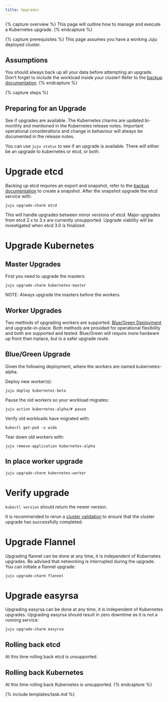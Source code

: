 ```yaml
---
title: Upgrades
---
```


{% capture overview %}
This page will outline how to manage and execute a Kubernetes upgrade. 
{% endcapture %}

{% capture prerequisites %}
This page assumes you have a working Juju deployed cluster.

## Assumptions

You should always back up all your data before attempting an upgrade. Don't forget to include the workload inside your cluster! Refer to the [backup documentation](/docs/getting-started-guides/ubuntu/backups).
{% endcapture %}

{% capture steps %}
## Preparing for an Upgrade

See if upgrades are available. The Kubernetes charms are updated bi-monthly and mentioned in the Kubernetes release notes. Important operational considerations and change in behaviour will always be documented in the release notes. 

You can use `juju status` to see if an upgrade is available. There will either be an upgrade to kubernetes or etcd, or both.

# Upgrade etcd

Backing up etcd requires an export and snapshot, refer to the [backup documentation](/docs/getting-started-guides/ubuntu/backups) to create a snapshot. After the snapshot upgrade the etcd service with:  

    juju upgrade-charm etcd

This will handle upgrades between minor versions of etcd. Major upgrades from etcd 2.x to 3.x are currently unsupported. Upgrade viability will be investigated when etcd 3.0 is finalized.

# Upgrade Kubernetes

## Master Upgrades

First you need to upgrade the masters: 

    juju upgrade-charm kubernetes-master

NOTE: Always upgrade the masters before the workers.

## Worker Upgrades

Two methods of upgrading workers are supported. [Blue/Green Deployment](http://martinfowler.com/bliki/BlueGreenDeployment.html) and upgrade-in-place. Both methods are provided for operational flexibility and both are supported and tested. Blue/Green will require more hardware up front than inplace, but is a safer upgrade route.

## Blue/Green Upgrade 

Given the following deployment, where the workers are named kubernetes-alpha.

Deploy new worker(s): 

    juju deploy kubernetes-beta

Pause the old workers so your workload migrates: 

    juju action kubernetes-alpha/# pause

Verify old workloads have migrated with: 

    kubectl get-pod -o wide

Tear down old workers with: 

    juju remove-application kubernetes-alpha

## In place worker upgrade 

    juju upgrade-charm kubernetes-worker

# Verify upgrade

`kubectl version` should return the newer version. 

It is recommended to rerun a [cluster validation](/docs/getting-started-guides/ubuntu/validation) to ensure that the cluster upgrade has successfully completed.

# Upgrade Flannel

Upgrading flannel can be done at any time, it is independent of Kubernetes upgrades. Be advised that networking is interrupted during the upgrade. You can initiate a flannel upgrade:

    juju upgrade-charm flannel

# Upgrade easyrsa

Upgrading easyrsa can be done at any time, it is independent of Kubernetes upgrades. Upgrading easyrsa should result in zero downtime as it is not a running service:

    juju upgrade-charm easyrsa

## Rolling back etcd

At this time rolling back etcd is unsupported.

## Rolling back Kubernetes

At this time rolling back Kubernetes is unsupported.
{% endcapture %}

{% include templates/task.md %}